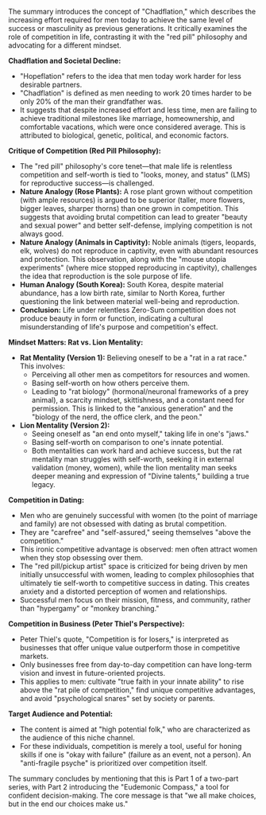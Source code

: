 The summary introduces the concept of "Chadflation," which describes the increasing effort required for men today to achieve the same level of success or masculinity as previous generations. It critically examines the role of competition in life, contrasting it with the "red pill" philosophy and advocating for a different mindset.

**Chadflation and Societal Decline:**
*   "Hopeflation" refers to the idea that men today work harder for less desirable partners.
*   "Chadflation" is defined as men needing to work 20 times harder to be only 20% of the man their grandfather was.
*   It suggests that despite increased effort and less time, men are failing to achieve traditional milestones like marriage, homeownership, and comfortable vacations, which were once considered average. This is attributed to biological, genetic, political, and economic factors.

**Critique of Competition (Red Pill Philosophy):**
*   The "red pill" philosophy's core tenet—that male life is relentless competition and self-worth is tied to "looks, money, and status" (LMS) for reproductive success—is challenged.
*   **Nature Analogy (Rose Plants):** A rose plant grown without competition (with ample resources) is argued to be superior (taller, more flowers, bigger leaves, sharper thorns) than one grown in competition. This suggests that avoiding brutal competition can lead to greater "beauty and sexual power" and better self-defense, implying competition is not always good.
*   **Nature Analogy (Animals in Captivity):** Noble animals (tigers, leopards, elk, wolves) do not reproduce in captivity, even with abundant resources and protection. This observation, along with the "mouse utopia experiments" (where mice stopped reproducing in captivity), challenges the idea that reproduction is the sole purpose of life.
*   **Human Analogy (South Korea):** South Korea, despite material abundance, has a low birth rate, similar to North Korea, further questioning the link between material well-being and reproduction.
*   **Conclusion:** Life under relentless Zero-Sum competition does not produce beauty in form or function, indicating a cultural misunderstanding of life's purpose and competition's effect.

**Mindset Matters: Rat vs. Lion Mentality:**
*   **Rat Mentality (Version 1):** Believing oneself to be a "rat in a rat race." This involves:
    *   Perceiving all other men as competitors for resources and women.
    *   Basing self-worth on how others perceive them.
    *   Leading to "rat biology" (hormonal/neuronal frameworks of a prey animal), a scarcity mindset, skittishness, and a constant need for permission. This is linked to the "anxious generation" and the "biology of the nerd, the office clerk, and the peon."
*   **Lion Mentality (Version 2):**
    *   Seeing oneself as "an end onto myself," taking life in one's "jaws."
    *   Basing self-worth on comparison to one's innate potential.
    *   Both mentalities can work hard and achieve success, but the rat mentality man struggles with self-worth, seeking it in external validation (money, women), while the lion mentality man seeks deeper meaning and expression of "Divine talents," building a true legacy.

**Competition in Dating:**
*   Men who are genuinely successful with women (to the point of marriage and family) are not obsessed with dating as brutal competition.
*   They are "carefree" and "self-assured," seeing themselves "above the competition."
*   This ironic competitive advantage is observed: men often attract women when they stop obsessing over them.
*   The "red pill/pickup artist" space is criticized for being driven by men initially unsuccessful with women, leading to complex philosophies that ultimately tie self-worth to competitive success in dating. This creates anxiety and a distorted perception of women and relationships.
*   Successful men focus on their mission, fitness, and community, rather than "hypergamy" or "monkey branching."

**Competition in Business (Peter Thiel's Perspective):**
*   Peter Thiel's quote, "Competition is for losers," is interpreted as businesses that offer unique value outperform those in competitive markets.
*   Only businesses free from day-to-day competition can have long-term vision and invest in future-oriented projects.
*   This applies to men: cultivate "true faith in your innate ability" to rise above the "rat pile of competition," find unique competitive advantages, and avoid "psychological snares" set by society or parents.

**Target Audience and Potential:**
*   The content is aimed at "high potential folk," who are characterized as the audience of this niche channel.
*   For these individuals, competition is merely a tool, useful for honing skills if one is "okay with failure" (failure as an event, not a person). An "anti-fragile psyche" is prioritized over competition itself.

The summary concludes by mentioning that this is Part 1 of a two-part series, with Part 2 introducing the "Eudemonic Compass," a tool for confident decision-making. The core message is that "we all make choices, but in the end our choices make us."